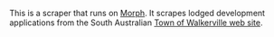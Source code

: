 This is a scraper that runs on [Morph](https://morph.io).  It scrapes lodged development applications from the South Australian [Town of Walkerville web site](https://www.walkerville.sa.gov.au).
